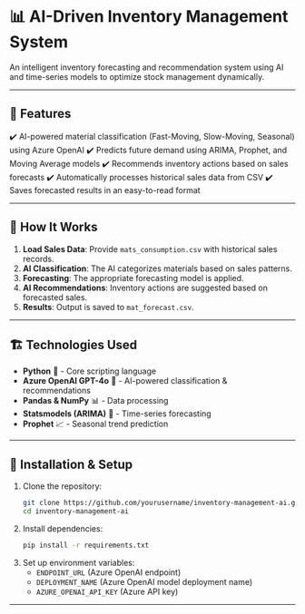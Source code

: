 # 📊 AI-Driven Inventory Management System

An intelligent inventory forecasting and recommendation system using AI and time-series models to optimize stock management dynamically.

---

## 🌟 Features
✔️ AI-powered material classification (Fast-Moving, Slow-Moving, Seasonal) using Azure OpenAI
✔️ Predicts future demand using ARIMA, Prophet, and Moving Average models
✔️ Recommends inventory actions based on sales forecasts
✔️ Automatically processes historical sales data from CSV
✔️ Saves forecasted results in an easy-to-read format

---

## 🚀 How It Works
1. **Load Sales Data**: Provide `mats_consumption.csv` with historical sales records.
2. **AI Classification**: The AI categorizes materials based on sales patterns.
3. **Forecasting**: The appropriate forecasting model is applied.
4. **AI Recommendations**: Inventory actions are suggested based on forecasted sales.
5. **Results**: Output is saved to `mat_forecast.csv`.

---

## 🏗️ Technologies Used
- **Python** 🐍 - Core scripting language
- **Azure OpenAI GPT-4o** 🤖 - AI-powered classification & recommendations
- **Pandas & NumPy** 📊 - Data processing
- **Statsmodels (ARIMA)** 🔢 - Time-series forecasting
- **Prophet** 📈 - Seasonal trend prediction

---

## 🔧 Installation & Setup
1. Clone the repository:
   ```sh
   git clone https://github.com/yourusername/inventory-management-ai.git
   cd inventory-management-ai
   ```
2. Install dependencies:
   ```sh
   pip install -r requirements.txt
   ```
3. Set up environment variables:
   - `ENDPOINT_URL` (Azure OpenAI endpoint)
   - `DEPLOYMENT_NAME` (Azure OpenAI model deployment name)
   - `AZURE_OPENAI_API_KEY` (Azure API key)

---



